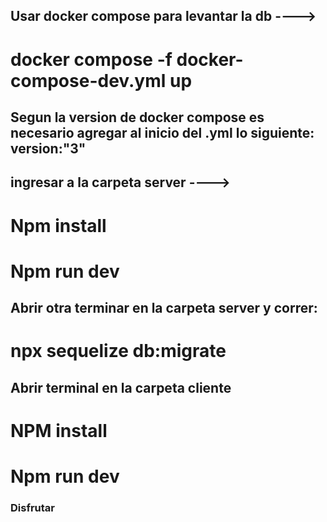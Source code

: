 ## Usar docker compose para levantar la db ----> 
 # docker compose -f docker-compose-dev.yml up
 ## Segun la version de docker compose es necesario agregar al inicio del .yml lo siguiente: version:"3"
## ingresar a la carpeta server ---->
# Npm install
# Npm run dev
## Abrir otra terminar en la carpeta server y correr:
# npx sequelize db:migrate
## Abrir terminal en la carpeta cliente
# NPM install
# Npm run dev

### Disfrutar
